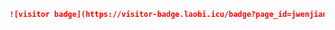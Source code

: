 ```markdown
![visitor badge](https://visitor-badge.laobi.icu/badge?page_id=jwenjian.visitor-badge)
```
